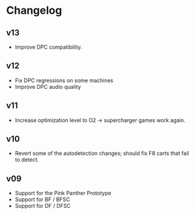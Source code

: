 # Changelog

## v13

 * Improve DPC compatibility.

## v12

 * Fix DPC regressions on some machines
 * Improve DPC audio quality

## v11

 * Increase optimization level to O2 -> supercharger games work again.

## v10

 * Revert some of the autodetection changes; should fix F8 carts that fail to detect.

## v09

 * Support for the Pink Panther Prototype
 * Support for BF / BFSC
 * Support for DF / DFSC
